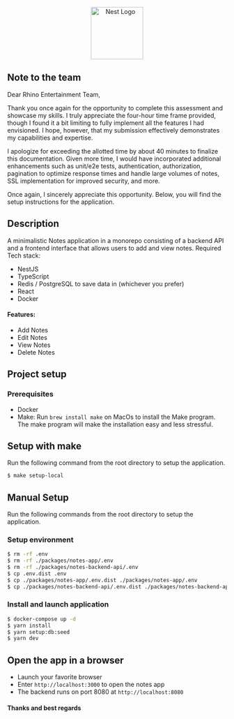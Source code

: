 <p align="center">
  <a href="https://rhinoentertainmentgroup.com/" target="blank"><img src="https://rhinoentertainmentgroup.com/wp-content/uploads/2018/06/white-horizontal.png.webp" width="120" alt="Nest Logo" /></a>
</p> 

## Note to the team

Dear Rhino Entertainment Team,

Thank you once again for the opportunity to complete this assessment and showcase my skills. I truly appreciate the
four-hour time frame provided, though I found it a bit limiting to fully implement all the features I had envisioned. I
hope, however, that my submission effectively demonstrates my capabilities and expertise.

I apologize for exceeding the allotted time by about 40 minutes to finalize this documentation. Given more time,
I would have incorporated additional enhancements such as unit/e2e tests, authentication, authorization, pagination to optimize response
times and handle large volumes of notes, SSL implementation for improved security, and more.

Once again, I sincerely appreciate this opportunity. Below, you will find the setup instructions for the application.


## Description

A minimalistic Notes application in a monorepo consisting of a backend API and a
frontend interface that allows users to add and view notes.
Required Tech stack:
- NestJS
- TypeScript
- Redis / PostgreSQL to save data in (whichever you prefer)
- React
- Docker

#### Features:

- Add Notes
- Edit Notes
- View Notes
- Delete Notes


## Project setup


### Prerequisites

- Docker
- Make: Run `brew install make` on MacOs to install the Make program. The make program will make the installation easy
  and less stressful.


## Setup with make
Run the following command from the root directory to setup the application.

```bash
$ make setup-local
```

## Manual Setup
Run the following commands from the root directory to setup the application.

### Setup environment
```bash
$ rm -rf .env
$ rm -rf ./packages/notes-app/.env
$ rm -rf ./packages/notes-backend-api/.env
$ cp .env.dist .env
$ cp ./packages/notes-app/.env.dist ./packages/notes-app/.env
$ cp ./packages/notes-backend-api/.env.dist ./packages/notes-backend-api/.env
```

### Install and launch application
```bash
$ docker-compose up -d
$ yarn install
$ yarn setup:db:seed
$ yarn dev
```

## Open the app in a browser
- Launch your favorite browser
- Enter `http://localhost:3000` to open the notes app
- The backend runs on port 8080 at `http://localhost:8080`
 


#### Thanks and best regards